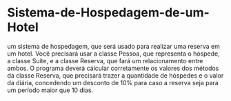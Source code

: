 # Sistema-de-Hospedagem-de-um-Hotel
um sistema de hospedagem, que será usado para realizar uma reserva em um hotel. Você precisará usar a classe Pessoa, que representa 
o hóspede, a classe Suíte, e a classe Reserva, que fará um relacionamento entre ambos.
O programa deverá cálcular corretamente os valores dos métodos da classe Reserva, que precisará trazer a quantidade de hóspedes e o valor da diária, concedendo um 
desconto de 10% para caso a reserva seja para um período maior que 10 dias.
